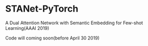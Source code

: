 # STANet-PyTorch
A Dual Attention Network with Semantic Embedding for Few-shot Learning(AAAI 2019)

Code will coming soon(before April 30 2019)
